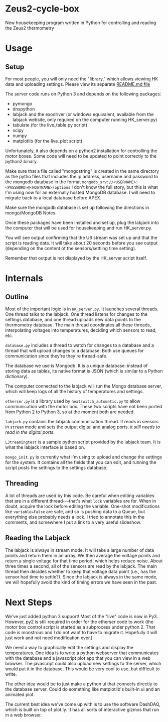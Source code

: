 # Zeus2-cycle-box
New housekeeping program written in Python for controlling and reading the Zeus2 thermometry

# Usage
## Setup
For most people, you will only need the "library," which allows viewing HK data and uploading settings. Please view its separate [README.md file](cycle-box-lib/README.md)

The server code runs on Python 3 and depends on the following packages:
* pymongo
* dnspython
* labjack and the exodriver (or windows equivalent, available from the labjack website, only required on the computer running HK_server.py)
* tabulate (for the live_table.py script)
* scipy
* numpy
* matplotlib (for the live_plot script)

Unfortunately, it also depends on a python2 installation for controlling the motor boxes. Some code will need to be updated to point correctly to the python2 binary.

Make sure that a file called "mongostring" is created in the same directory as the pytho files that includes the ip address, username and password to the mongodb database in the format `mongodb_srv://<USERNAME>:<PASSWORD>@<HOSTNAME>/options` I don't know the full story, but this is what I'm using now for an externally hosted MongoDB database. I will need to migrate back to a local database before APEX.

Make sure the mongodb database is set up following the directions in mongo/MongoDB Notes.

Once these packages have been installed and set up, plug the labjack into the computer that will be used for housekeeping and run HK_server.py.

You will see output confirming that the U6 stream was set up and that the script is reading data. It will take about 20 seconds before you see output (depending on the content of the sensors/settling time setting).

Remember that output is not displayed by the HK_server script itself.

# Internals

## Outline
Most of the important logic is in `HK_server.py`. It launches several threads. One thread talks to the labjack. One thread listens for changes to the settings database, and one thread uploads new data points to the thermometry database. The main thread coordinates all these threads, interpolating voltages into temperatures, deciding which sensors to read, etc. 

`database.py` includes a thread to watch for changes to a database and a thread that will upload changes to a database. Both use queues for communication since they're they're thread-safe. 

The database we use is Mongodb. It is a unique database: instead of storing data as tables, its native format is JSON (which is similar to a Python dictionary). 

The computer connected to the labjack will run the Mongo database server, which will keep logs of all the history of temperatures and settings.

`etherser.py` is a library used by `heatswitch_automatic.py` to allow communication with the motor box. These two scripts have not been ported from Python 2 to Python 3, so at the moment both are needed.

`labjack.py` contains the labjack communication thread. It reads in sensors in `stream` mode and sets the output digital and analog ports. *it still needs to read in the digital ports*.

`LJtreamingtest` is a sample python script provided by the labjack team. It is what the labjack interface is based on.

`mongo_init.py` is currently what I'm using to upload and change the settings for the system. It contains all the fields that you can edit, and running the script posts the settings to the settings database.

## Threading
A lot of threads are used by this code. Be careful when editing variables that are in a different thread---that's what `lock` variables are for. When in doubt, acquire the lock before editing the variable. One-shot modifications like `variable=False` are safe, and so is pushing data to a Queue, but everything else probably needs a lock. I tried to annotate this in the comments, and somewhere I put a link to a very useful slideshow. 

## Reading the Labjack
The labjack is always in stream mode. It will take  a large number of data points and return them in an array. We then average the voltage points and return a single voltage for that time period, which helps reduce noise. About three times a second, all of the sensors are read by the labjack. The main thread then decides whether to keep that voltage data point (i.e., has the sensor had time to settle?). Since the labjack is always in the same mode, we will hopefully avoid the kind of timing errors we have seen in the past.

# Next Steps
We've just added python 3 support! Most of the "live" code is now in Py3. However, py2 is still required in order for the etherser code to work (the motor box control script is started as a subprocess under python 2. That code is monstrous and I do not want to have to migrate it. Hopefully it will just work and not need modification ever.) 

We need a way to graphically edit the settings and display the temperatures. One idea is to write a python webserver that communicates with the database and a javascript plot app that you can view in a web browser. The javascript could also upload new settings to the server, which would put it in the database. This would be very cool to use, but difficult to write.

The other idea would be to just make a python ui that connects directly to the database server. Could do something like matplotlib's built-in ui and an animated plot.

The current best idea we've come up with is to use the software DashDAQ, which is built on top of plot.ly. It has all sorts of interactive gizmos that run in a web browser.



